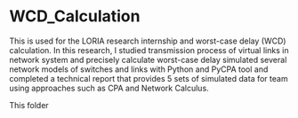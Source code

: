 # WCD_Calculation
This is used for the LORIA research internship and worst-case delay (WCD) calculation. 
In this research, I studied transmission process of virtual links in network system and precisely calculate worst-case delay
                    simulated several network models of switches and links with Python and PyCPA tool 
                and completed a technical report that provides 5 sets of simulated data for team using approaches such as CPA and Network Calculus.

This folder 
